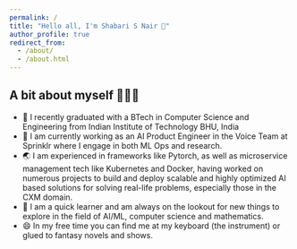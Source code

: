 ```yaml
---
permalink: /
title: "Hello all, I'm Shabari S Nair 👋"
author_profile: true
redirect_from: 
  - /about/
  - /about.html
---
```


## A bit about myself  🧑🏻‍💻
- 🔭 I recently graduated with a BTech in Computer Science and Engineering from Indian Institute of Technology BHU, India
- 🌲 I am currently working as an AI Product Engineer in the Voice Team at Sprinklr where I engage in both ML Ops and research.
- 🌏 I am experienced in frameworks like Pytorch, as well as microservice management tech like Kubernetes and Docker, having worked on numerous projects to build and deploy scalable and highly optimized AI based solutions for solving real-life problems, especially those in the CXM domain.
- 🌱 I am a quick learner and am always on the lookout for new things to explore in the field of AI/ML, computer science and mathematics.
- 😄 In my free time you can find me at my keyboard (the instrument) or glued to fantasy novels and shows.


